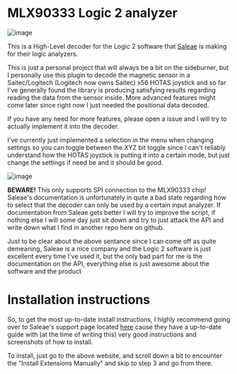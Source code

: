 # MLX90333 Logic 2 analyzer

![image](https://user-images.githubusercontent.com/7767295/121573975-1bdd7b80-ca26-11eb-80f7-3e875ade629b.png)

This is a High-Level decoder for the Logic 2 software that [Saleae](https://www.saleae.com/) is making for their logic analyzers.

This is just a personal project that will always be a bit on the sideburner, but I personally use this plugin to decode the magnetic sensor in a Saitec/Logitech (Logitech now owns Saitec) x56 HOTAS joystick and so far I've generally found the library is producing satisfying results regarding reading the data from the sensor inside. More advanced features might come later since right now I just needed the positional data decoded.

If you have any need for more features, please open a issue and I will try to actually implement it into the decoder.

I've currently just implemented a selection in the menu when changing settings so you can toggle between the XYZ bit toggle since I can't reliably understand how the HOTAS joystick is putting it into a certain mode, but just change the settings if need be and it should be good.

![image](https://user-images.githubusercontent.com/7767295/121574488-9908f080-ca26-11eb-920c-322b9aa7ed7f.png)

**BEWARE!** This only supports SPI connection to the MLX90333 chip! Saleae's documentation is unfortunately in quite a bad state regarding how to select that the decoder can only be used by a certain input analyzer. If documentation from Saleae gets better I will try to improve the script, if nothing else I will some day just sit down and try to just attack the API and write down what I find in another repo here on github.

Just to be clear about the above sentance since I can come off as quite demeaning, Saleae is a nice company and the Logic 2 software is just excellent every time I've used it, but the only bad part for me is the documentation on the API, everything else is just awesome about the software and the product

# Installation instructions

So, to get the most up-to-date install instructions, I highly recommend going over to Saleae's support page located [here](https://support.saleae.com/extensions/installing-extensions) cause they have a up-to-date guide with (at the time of writing this) very good instructions and screenshots of how to install.

To install, just go to the above website, and scroll down a bit to encounter the "Install Extensions Manually" and skip to step 3 and go from there.
